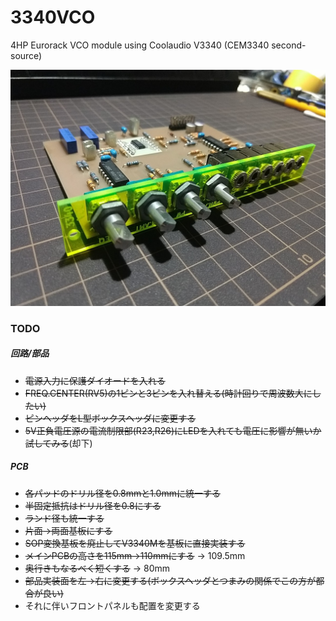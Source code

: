 # 3340VCO
4HP Eurorack VCO module using Coolaudio V3340 (CEM3340 second-source)

![Prototype picture](misc/prototype_00.jpg)

### TODO
##### 回路/部品
- ~~電源入力に保護ダイオードを入れる~~
- ~~FREQ.CENTER(RV5)の1ピンと3ピンを入れ替える(時計回りで周波数大にしたい)~~
- ~~ピンヘッダをL型ボックスヘッダに変更する~~
- ~~5V正負電圧源の電流制限部(R23,R26)にLEDを入れても電圧に影響が無いか試してみる~~(却下)

##### PCB
- ~~各パッドのドリル径を0.8mmと1.0mmに統一する~~
- ~~半固定抵抗はドリル径を0.8にする~~
- ~~ランド径も統一する~~
- ~~片面->両面基板にする~~
- ~~SOP変換基板を廃止してV3340Mを基板に直接実装する~~
- ~~メインPCBの高さを115mm->110mmにする~~ -> 109.5mm
- ~~奥行きもなるべく短くする~~ -> 80mm
- ~~部品実装面を左->右に変更する(ボックスヘッダとつまみの関係でこの方が都合が良い)~~
- それに伴いフロントパネルも配置を変更する
